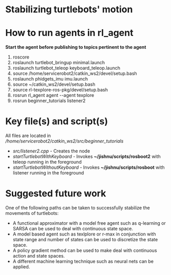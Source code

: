 # Stabilizing turtlebots' motion
# How to run agents in rl_agent
**Start the agent before publishing to topics pertinent to the agent**
1. roscore
2. roslaunch turtlebot_bringup minimal.launch
3. roslaunch turtlebot_teleop keyboard_teleop.launch
4. source /home/servicerobot2/catkin_ws2/devel/setup.bash
5. roslaunch phidgets_imu imu.launch
6. source ~/catkin_ws2/devel/setup.bash
7. source rl-texplore-ros-pkg/devel/setup.bash
3. rosrun rl_agent agent --agent texplore
4. rosrun beginner_tutorials listener2
# Key file(s) and script(s)
All files are located in */home/servicerobot2/catkin_ws2/src/beginner_tutorials*
* *src/listener2.cpp* - Creates the node
* *startTurtlebotWithKeyboard* - Invokes **~/jishnu/scripts/rosboot2** with teleop running in the foreground
* *startTurtlebotWithoutKeyboard* - Invokes **~/jishnu/scripts/rosboot** with listener running in the foreground
# Suggested future work
One of the following paths can be taken to successfully stabilize the movements of turtlebots:
* A functional approximator with a model free agent such as q-learning or SARSA can be used to deal with continuous state space.
* A model based agent such as texlplore or r-max in conjunction with state range and number of states can be used to discretize the state space.
* A policy gradient method can be used to make deal with continuous action and state spaces.
* A different machine learning technique such as neural nets can be applied.


